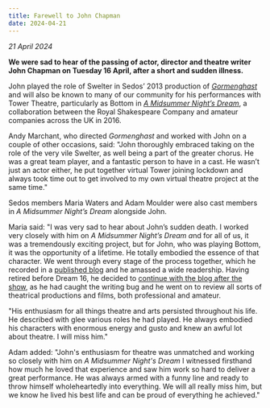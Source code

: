 ```yaml
---
title: Farewell to John Chapman
date: 2024-04-21
---
```

*21 April 2024*

**We were sad to hear of the passing of actor, director and theatre writer John Chapman on Tuesday 16 April, after a short and sudden illness.**

John played the role of Swelter in Sedos’ 2013 production of *[Gormenghast](https://www.sedos.co.uk/shows/2013-gormenghast)* and will also be known to many of our community for his performances with Tower Theatre, particularly as Bottom in *[A Midsummer Night’s Dream](https://archive.towertheatre.org.uk/archive/2016/sdream.htm)*, a collaboration between the Royal Shakespeare Company and amateur companies across the UK in 2016. 

Andy Marchant, who directed *Gormenghast* and worked with John on a couple of other occasions, said: "John thoroughly embraced taking on the role of the very vile Swelter, as well being a part of the greater chorus. He was a great team player, and a fantastic person to have in a cast. He wasn’t just an actor either, he put together virtual Tower joining lockdown and always took time out to get involved to my own virtual theatre project at the same time."

Sedos members Maria Waters and Adam Moulder were also cast members in *A Midsummer Night’s Dream* alongside John. 

Maria said: "I was very sad to hear about John’s sudden death. I worked very closely with him on *A Midsummer Night’s Dream a*nd for all of us, it was a tremendously exciting project, but for John, who was playing Bottom, it was the opportunity of a lifetime. He totally embodied the essence of that character. We went through every stage of the process together, which he recorded in a [published blog](https://bottomdream16.wordpress.com) and he amassed a wide readership. Having retired before Dream 16, he decided to [continue with the blog after the show](https://2ndfrombottom.wordpress.com/about/), as he had caught the writing bug and he went on to review all sorts of theatrical productions and films, both professional and amateur. 

"His enthusiasm for all things theatre and arts persisted throughout his life. He described with glee various roles he had played. He always embodied his characters with enormous energy and gusto and knew an awful lot about theatre. I will miss him."

Adam added: "John's enthusiasm for theatre was unmatched and working so closely with him on *A Midsummer Night's Dream* I witnessed firsthand how much he loved that experience and saw him work so hard to deliver a great performance. He was always armed with a funny line and ready to throw himself wholeheartedly into everything. We will all really miss him, but we know he lived his best life and can be proud of everything he achieved."